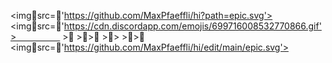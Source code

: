 <imgsrc='https://github.com/MaxPfaeffli/hi?path=epic.svg'> 
<imgsrc='https://cdn.discordapp.com/emojis/699716008532770866.gif'>　　　　　	>	>>	>>	>>
<imgsrc='https://github.com/MaxPfaeffli/hi/edit/main/epic.svg'>

